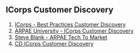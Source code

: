 

## ICorps Customer Discovery

  01. [ICorps - Best Practices Customer Discovery](01-icorps-best-practices-customer-discovery.pdf)
  02. [ARPAE University - ICorps Customer Discovery](02-arpae-university-icorps-customer-discovery.webloc)
  03. [Steve Blank - ARPAE Tech To Market](03-steve-blank-arpae-tech-to-market.pptx)
  04. [CD ICorps Customer Discovery](04-cd-icorps-customer-discovery.webloc)

